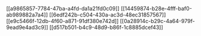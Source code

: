 [[a9865857-7784-47ba-a4fd-da1a21fd0c09]]
[[14459874-b28e-4fff-baf0-ab989882a7a4]]
[[6edf242b-c504-430a-ac3d-48ec31857567]]
[[e9c5466f-12db-4f60-a871-91df380e742d]]
[[0a28914c-b29c-4a64-979f-9ead9e4ad3c9]]
[[d517b501-b4c9-48d9-b86f-1c8885dcef43]]
